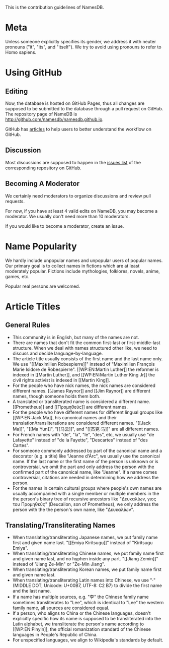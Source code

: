 This is the contribution guidelines of NamesDB.

# Meta

Unless someone explicitly specifies its gender, we address it with neuter pronouns ("it", "its", and "itself"). We try to avoid using pronouns to refer to Homo sapiens.

# Using GitHub

## Editing

Now, the database is hosted on GitHub Pages, thus all changes are supposed to be submitted to the database through a pull request on GitHub. The repository page of NameDB is <a href="http://github.com/namesdb/namesdb.github.io">http://github.com/namesdb/namesdb.github.io</a>.

GitHub has <a href="https://help.github.com/categories/collaborating-with-issues-and-pull-requests/">articles</a> to help users to better understand the workflow on GitHub.

## Discussion

Most discussions are supposed to happen in the <a href="https://github.com/namesdb/namesdb.github.io/issues">issues list</a> of the corresponding repository on GitHub.

## Becoming A Moderator

We certainly need moderators to organize discussions and review pull requests.

For now, if you have at least 4 valid edits on NameDB, you may become a moderator. We usually don't need more than 10 moderators.

If you would like to become a moderator, create an issue.

# Name Popularity

We hardly include unpopular names and unpopular users of popular names. Our primary goal is to collect names in fictions which are at least moderately popular. Fictions include mythologies, folklores, novels, anime, games, etc.

Popular real persons are welcomed.

# Article Titles

## General Rules

- This community is in English, but many of the names are not.
- There are names that don't fit the common first-last or first-middle-last structure. When we deal with names structured other like, we need to discuss and decide language-by-language.
- The article title usually consists of the first name and the last name only. We use "[[Maximilien Robespierre]]" instead of "Maximilien François Marie Isidore de Robespierre". [[WP:EN:Martin Luther]] the reformer is indexed in [[Martin Luther]], and [[WP:EN:Martin Luther King Jr]] the civil rights activist is indexed in [[Martin King]].
- For the people who have nick names, the nick names are considered different names. [[James Raynor]] and [[Jim Raynor]] are different names, though someone holds them both.
- A translated or transliterated name is considered a different name. [[Prometheus]] and [[Προμηθεύς]] are different names.
- For the people who have different names for different lingual groups like [[WP:EN:Jack Ma]], his canonical names and their translation/transliterations are considered different names. "[[Jack Ma]]", "[[Ma Yun]]", "[[马云]]", and "[[杰克·马]]" are all different names.
- For French names with "de", "la", "le", "des", etc, we usually use "de Lafayette" instead of "de la Fayette", "Descartes" instead of "des Cartes".
- For someone commonly addressed by part of the canonical name and a decorator (e.g. a title) like "Jeanne d'Arc", we usually use the canonical name. If the last name or the first name of the person is unknown or is controversial, we omit the part and only address the person with the confirmed part of the canonical name, like "Jeanne". If a name comes controversial, citations are needed in determining how we address the person.
- For the names in certain cultural groups where people's own names are usually accompanied with a single member or multiple members in the the person's binary tree of recursive ancestors like "Δευκαλίων, γιος του Προμηθεύς" (Deucalion, son of Prometheus), we only address the person with the the person's own name, like "Δευκαλίων".

## Translating/Transliterating Names

- When translating/transliterating Japanese names, we put family name first and given name last. "[[Emiya Kiritsugu]]" instead of "Kiritsugu Emiya".
- When translating/transliterating Chinese names, we put family name first and given name last, and no hyphen inside any part. "[[Jiang Zemin]]" instead of "Jiang Ze-Min" or "Ze-Min Jiang".
- When translating/transliterating Korean names, we put family name first and given name last.
- When translating/transliterating Latin names into Chinese, we use "·" (MIDDLE DOT, Unicode: U+00B7, UTF-8: C2 B7) to divide the first name and the last name.
- If a name has multiple sources, e.g. "李" the Chinese family name sometimes transliterates to "Lee", which is identical to "Lee" the western family name, all sources are considered equal.
- If a person, who aligns to China or the Chinese languages, doesn't explicitly specific how its name is supposed to be transliterated into the Latin alphabet, we transliterate the person's name according to [[WP:EN:Pinyin]], the official romanization standard of the Chinese languages in People's Republic of China.
- For unspecified languages, we align to Wikipedia's standards by default.
